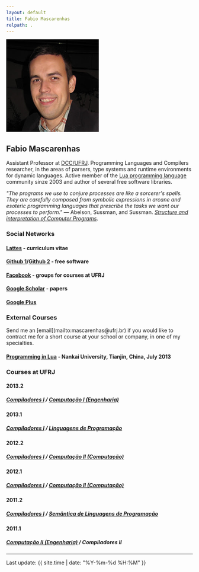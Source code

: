 ```yaml
---
layout: default
title: Fabio Mascarenhas
relpath: .
---
```


<div markdown="1" class = "hero-unit">
<div class = "row-fluid">
<div class = "span3">
<img class = "media-object pull-left" src="mascarenhas.jpg"/>
</div>
<div class = "span9">

Fabio Mascarenhas
-----------------

Assistant Professor at [DCC/UFRJ](http://www.dcc.ufrj.br). Programming Languages and Compilers researcher,
in the areas of parsers, type systems and runtime environments for dynamic languages. Active member of
the [Lua programming language](http://www.lua.org) community sinze 2003 and author of several free
software libraries.

*"The programs we use to conjure processes are like a sorcerer's spells. They are carefully composed from symbolic expressions in arcane and esoteric programming languages that prescribe the tasks we want our processes to perform."* &mdash; Abelson, Sussman, and Sussman. [*Structure and interpretation of Computer Programs*](http://mitpress.mit.edu/sicp/).

</div>
</div>
</div>

<div markdown="1" class = "row-fluid">
<div class = "span6">

### Social Networks

#### [Lattes](http://buscatextual.cnpq.br/buscatextual/visualizacv.do?id=K4755986D9) - curriculum vitae

#### [Github 1](https://github.com/mascarenhas)/[Github 2](https://github.com/fabiomascarenhas) - free software

#### [Facebook](https://www.facebook.com/mascarenhasufrj) - groups for courses at UFRJ

#### [Google Scholar](http://scholar.google.com/citations?user=kdEMTYkAAAAJ) - papers

#### [Google Plus](https://plus.google.com/106095493628335523079/about)

### External Courses

<div class="lead">
Send me an [email](mailto:mascarenhas@ufrj.br) if you would like to contract me for a short course at your school or company, in one of my specialties.
</div>

#### [Programming in Lua](lua) - Nankai University, Tianjin, China, July 2013

</div>

<div class = "span1">
</div>

<div class = "span4">

### Courses at UFRJ

#### 2013.2

##### [Compiladores I](comp) / [Computação I (Engenharia)](python)

#### 2013.1

##### [Compiladores I](comp20131) / [Linguagens de Programação](lp)

#### 2012.2

##### [Compiladores I](comp20122) / [Computação II (Computação)](java)

#### 2012.1

##### [Compiladores I](comp20121) / [Computação II (Computação)](java20121)

#### 2011.2

##### [Compiladores I](comp20112) / [Semântica de Linguagens de Programação](sem)

#### 2011.1

##### [Computação II (Engenharia)](mab225) / Compiladores II

</div>
</div>

* * * * *

Last update: {{ site.time | date: "%Y-%m-%d %H:%M" }}
